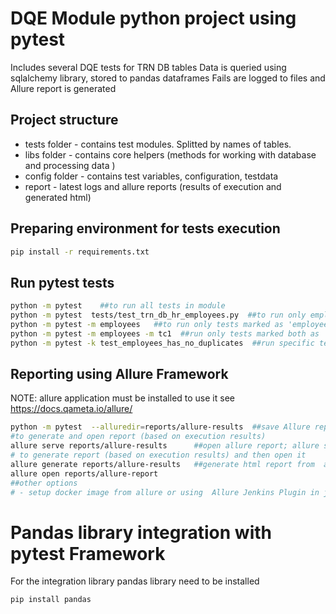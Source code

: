 # DQE Module python project using pytest
Includes several DQE tests for TRN DB tables
Data is queried using sqlalchemy library, stored to pandas dataframes
Fails are logged to files and Allure report is generated  

## Project structure
- tests folder - contains test modules. Splitted by names of tables. 
- libs folder - contains core helpers (methods for working with database and processing data )
- config folder - contains test variables, configuration, testdata
- report - latest logs and allure reports (results of execution and generated html)

## Preparing environment for tests execution
```bash
pip install -r requirements.txt
```

## Run pytest tests
```bash
python -m pytest    ##to run all tests in module
python -m pytest  tests/test_trn_db_hr_employees.py  ##to run only employees table tests
python -m pytest -m employees   ##to run only tests marked as 'employees'
python -m pytest -m employees -m tc1  ##run only tests marked both as 'employees' AND 'tc1'
python -m pytest -k test_employees_has_no_duplicates  ##run specific test in testfile
```

## Reporting using Allure Framework
NOTE: allure application must be installed to use it see https://docs.qameta.io/allure/
```bash
python -m pytest  --alluredir=reports/allure-results  ##save Allure report results
#to generate and open report (based on execution results)
allure serve reports/allure-results      ##open allure report; allure server will be closed once report would be closed
# to generate report (based on execution results) and then open it 
allure generate reports/allure-results   ##generate html report from  allure-results to allure-report folder
allure open reports/allure-report
##other options
# - setup docker image from allure or using  Allure Jenkins Plugin in jenkins
```

# Pandas library integration with pytest Framework
For the integration library pandas library need to be installed
```bash
pip install pandas
```
